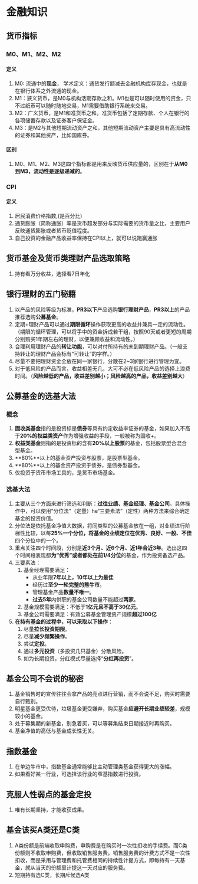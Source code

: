 # 金融知识

## 货币指标

### M0、M1、M2、M2

#### 定义

1. M0: 流通中的**现金**， 学术定义：通货发行额减去金融机构库存现金，也就是在银行体系之外流通的现金。
2. M1：狭义货币，是M0与机构活期存款之和。M1也是可以随时使用的资金，只不过纸币可以随时随地交易，M1需要借助银行系统来交易。
3. M2：广义货币，是M1和准货币之和。准货币包括了定期存款、个人在银行的各项储蓄存款以及证券客户保证金。
4. M3：是M2与其他短期流动资产之和，其他短期流动资产主要是具有高流动性的证券和其他资产，比如国库券。

#### 区别

1. M0、M1、M2、M3这四个指标都是用来反映货币供应量的，区别在于**从M0到M3，流动性是逐级递减的**。

### CPI

#### 定义

1. 居民消费价格指数,(是百分比)
2. 通货膨胀（简称通胀）率是货币超发部分与实际需要的货币量之比，主要用户反映通货膨胀或者货币贬值程度。
3. 自己投资的金融产品收益率保持在CPI以上，就可以说跑赢通胀

## 货币基金及货币类理财产品选取策略

1. 持有看万分收益，选择看7日年化

## 银行理财的五门秘籍

1. 以产品的风险等级为标准，**PR3以下**产品选购**银行理财产品**，**PR3以上**的产品推荐选购**公募基金**。
2. 定期+理财产品可以通过**期限循环**操作获取更高的收益并兼具一定的流动性。（期限的循环管理，可以将手中的资金拆成若干组，按照90天或者更短的周期分别购买1年期左右的理财，以便兼顾收益和流动性。）
3. 合理利用理财产品的**转让功能**，可以对付所持有的未到期理财产品。（一般支持转让的理财产品会标有“可转让”的字样。）
4. 尽量不要把理财资金全放在同一家银行，分散在2~3家银行进行管理为宜。
5. 对于低风险的产品而言，收益相差无几，大可不必在低风险产品的选择上浪费时间。（**风险越低的产品，收益差别越小；风险越高的产品，收益差别越大**）

## 公募基金的选基大法

### 概念

1. **固收类基金**指的是投资标是**债券**等具有约定收益率证券的基金，如果加入不高于**20%的权益类资产**作为增强收益的手段，一般被称为固收+。
2. **权益类基金**则指的是投资标的含有**20%以上股票**的基金，包括股票型合混合型基金。
3. **80%**以上的基金资产投资与股票，是股票型基金。
4. **80%**以上的基金资产投资于债券，是债券型基金。
5. 仅投资于货币市场工具的，是货币市场基金。

### 选基大法

1. 主要从三个方面来进行筛选和判断：**过往业绩、基金经理、基金公司**。具体操作中，可以使用“分位法”（定量）he“三要素法”（定性）两种方法来综合确定基金的投资价值。
2. 分位法是依托基金净值大数据，将同类型的公募基金放在一组，对业绩进行阶梯性比较，以每**25%**一个分位，将基金的业绩定位在**优秀、良好、一般、不佳**四个分位中的一个。
3. 重点关注四个时间段，分别是**近3个月、近6个月、近1年合近3年**。选出这四个时间段表现都**为“优秀”或者都处在前1/4分位**的基金，作为投资备选产品。
4. 三要素法：
   1. 基金经理需要满足：
      * 从业年限**7年以上，10年以上为最佳**
      * 经历过**至少一轮完整的熊牛市**。
      * 管理基金产品**数量不唯一**。
      * **过去5年**内供职的基金公司数量不能超过**两家**。
   2. 基金规模需要满足：不低于**1亿元且不高于30亿元**。
   3. 基金公司需要满足：有效公募基金管理资产规模**超过100亿**
5. **在持有基金的过程中，可以采取以下操作**：
   1. 尽量**拉长投资期限**。
   2. 尽量**减少频繁操作**。
   3. 尝试**定投**。
   4. 通过**多元投资**（多投资几只基金）分散风险。
   5. 如为长期投资，分红模式尽量选择“**分红再投资**”。

## 基金公司不会说的秘密

1. 基金销售时的宣传往往会拿产品的亮点进行营销，而不会说不足，购买时需要自行甄别。
2. 明星基金更受优待，垃圾基金更受嫌弃，购买基金**应避开长期业绩较差**，规模较小的基金。
3. 处于募集期的新基金，别急着买，可以等募集结束日期接近时再购买。
4. 基金净值的高低与基金成长性无关。

## 指数基金

1. 在单边牛市中，指数基金通常能够比主动管理类基金获得更大的涨幅。
2. 如果看好某一行业，可选择该行业的窄基指数进行投资。

## 克服人性弱点的基金定投

1. 唯有长期坚持，才能收获成果。

## 基金该买A类还是C类

1. A类份额是前端收取申购费，申购费是在购买时一次性扣收的手续费。而C类份额则不收取申购费，但收取销售服务费。销售服务费的计费方式不是一次性扣收，而是采用与管理费和托管费相同的持续性计提方式，即每持有一天基金，就从当天的份额里计提这一天对应的服务费。
2. 短期持有选C类，长期斥候选A类
